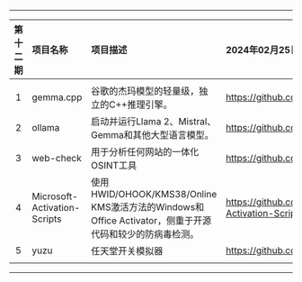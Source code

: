 
---

|        第十二期         | 项目名称                 | 项目描述              | 2024年02月25日-2024年03月02日                                  |
| :-------------------: | :----------------------- | :-------------------- | :----------------------------------------------------------- |
|                       |                          |                       |                                                              |
|           1           | gemma.cpp | 谷歌的杰玛模型的轻量级，独立的C++推理引擎。 | https://github.com/google/gemma.cpp |
|           2           | ollama | 启动并运行Llama 2、Mistral、Gemma和其他大型语言模型。 | https://github.com/ollama/ollama |
|           3           | web-check | 用于分析任何网站的一体化OSINT工具 | https://github.com/Lissy93/web-check |
|           4           | Microsoft-Activation-Scripts | 使用HWID/OHOOK/KMS38/Online KMS激活方法的Windows和Office Activator，侧重于开源代码和较少的防病毒检测。 | https://github.com/massgravel/Microsoft-Activation-Scripts |
|           5           | yuzu | 任天堂开关模拟器 | https://github.com/yuzu-emu/yuzu |
|                       |                          |                       |                                                              |

---
